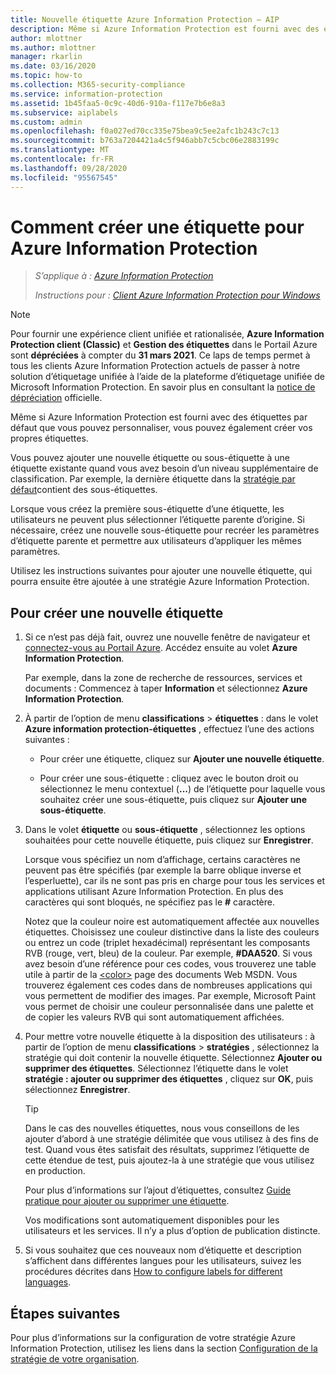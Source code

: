 ```yaml
---
title: Nouvelle étiquette Azure Information Protection – AIP
description: Même si Azure Information Protection est fourni avec des étiquettes par défaut que vous pouvez personnaliser, vous pouvez également créer vos propres étiquettes que les utilisateurs voient dans la barre Information Protection.
author: mlottner
ms.author: mlottner
manager: rkarlin
ms.date: 03/16/2020
ms.topic: how-to
ms.collection: M365-security-compliance
ms.service: information-protection
ms.assetid: 1b45faa5-0c9c-40d6-910a-f117e7b6e8a3
ms.subservice: aiplabels
ms.custom: admin
ms.openlocfilehash: f0a027ed70cc335e75bea9c5ee2afc1b243c7c13
ms.sourcegitcommit: b763a7204421a4c5f946abb7c5cbc06e2883199c
ms.translationtype: MT
ms.contentlocale: fr-FR
ms.lasthandoff: 09/28/2020
ms.locfileid: "95567545"
---
```

# <a name="how-to-create-a-new-label-for-azure-information-protection"></a>Comment créer une étiquette pour Azure Information Protection

>*S’applique à : [Azure Information Protection](https://azure.microsoft.com/pricing/details/information-protection)*
>
> *Instructions pour : [Client Azure Information Protection pour Windows](faqs.md#whats-the-difference-between-the-azure-information-protection-classic-and-unified-labeling-clients)*

>[!NOTE] 
> Pour fournir une expérience client unifiée et rationalisée, **Azure Information Protection client (Classic)** et **Gestion des étiquettes** dans le Portail Azure sont **dépréciées** à compter du **31 mars 2021**. Ce laps de temps permet à tous les clients Azure Information Protection actuels de passer à notre solution d’étiquetage unifiée à l’aide de la plateforme d’étiquetage unifiée de Microsoft Information Protection. En savoir plus en consultant la [notice de dépréciation](https://aka.ms/aipclassicsunset) officielle.

Même si Azure Information Protection est fourni avec des étiquettes par défaut que vous pouvez personnaliser, vous pouvez également créer vos propres étiquettes.

Vous pouvez ajouter une nouvelle étiquette ou sous-étiquette à une étiquette existante quand vous avez besoin d’un niveau supplémentaire de classification. Par exemple, la dernière étiquette dans la [stratégie par défaut](configure-policy-default.md)contient des sous-étiquettes.

Lorsque vous créez la première sous-étiquette d’une étiquette, les utilisateurs ne peuvent plus sélectionner l’étiquette parente d’origine. Si nécessaire, créez une nouvelle sous-étiquette pour recréer les paramètres d’étiquette parente et permettre aux utilisateurs d’appliquer les mêmes paramètres.

Utilisez les instructions suivantes pour ajouter une nouvelle étiquette, qui pourra ensuite être ajoutée à une stratégie Azure Information Protection.

## <a name="to-create-a-new-label"></a>Pour créer une nouvelle étiquette

1. Si ce n’est pas déjà fait, ouvrez une nouvelle fenêtre de navigateur et [connectez-vous au Portail Azure](configure-policy.md#signing-in-to-the-azure-portal). Accédez ensuite au volet **Azure Information Protection**.
    
    Par exemple, dans la zone de recherche de ressources, services et documents : Commencez à taper **Information** et sélectionnez **Azure Information Protection**.

2. À partir de l’option de menu **classifications**  >  **étiquettes** : dans le volet **Azure information protection-étiquettes** , effectuez l’une des actions suivantes :
    
    - Pour créer une étiquette, cliquez sur **Ajouter une nouvelle étiquette**.
    
    - Pour créer une sous-étiquette : cliquez avec le bouton droit ou sélectionnez le menu contextuel (**...**) de l’étiquette pour laquelle vous souhaitez créer une sous-étiquette, puis cliquez sur **Ajouter une sous-étiquette**.

3. Dans le volet **étiquette** ou **sous-étiquette** , sélectionnez les options souhaitées pour cette nouvelle étiquette, puis cliquez sur **Enregistrer**.
    
    Lorsque vous spécifiez un nom d’affichage, certains caractères ne peuvent pas être spécifiés (par exemple la barre oblique inverse et l’esperluette), car ils ne sont pas pris en charge pour tous les services et applications utilisant Azure Information Protection. En plus des caractères qui sont bloqués, ne spécifiez pas le **#** caractère.    
    
    Notez que la couleur noire est automatiquement affectée aux nouvelles étiquettes. Choisissez une couleur distinctive dans la liste des couleurs ou entrez un code (triplet hexadécimal) représentant les composants RVB (rouge, vert, bleu) de la couleur. Par exemple, **#DAA520**. Si vous avez besoin d’une référence pour ces codes, vous trouverez une table utile à partir de la [\<color>](https://developer.mozilla.org/docs/Web/CSS/color_value) page des documents Web MSDN. Vous trouverez également ces codes dans de nombreuses applications qui vous permettent de modifier des images. Par exemple, Microsoft Paint vous permet de choisir une couleur personnalisée dans une palette et de copier les valeurs RVB qui sont automatiquement affichées.

4. Pour mettre votre nouvelle étiquette à la disposition des utilisateurs : à partir de l’option de menu **classifications**  >  **stratégies** , sélectionnez la stratégie qui doit contenir la nouvelle étiquette. Sélectionnez **Ajouter ou supprimer des étiquettes**. Sélectionnez l’étiquette dans le volet **stratégie : ajouter ou supprimer des étiquettes** , cliquez sur **OK**, puis sélectionnez **Enregistrer**.
    
    >[!TIP]
    >Dans le cas des nouvelles étiquettes, nous vous conseillons de les ajouter d’abord à une stratégie délimitée que vous utilisez à des fins de test. Quand vous êtes satisfait des résultats, supprimez l’étiquette de cette étendue de test, puis ajoutez-la à une stratégie que vous utilisez en production.     
    
    Pour plus d’informations sur l’ajout d’étiquettes, consultez [Guide pratique pour ajouter ou supprimer une étiquette](configure-policy-add-remove-label.md).
    
    Vos modifications sont automatiquement disponibles pour les utilisateurs et les services. Il n’y a plus d’option de publication distincte.

5. Si vous souhaitez que ces nouveaux nom d’étiquette et description s’affichent dans différentes langues pour les utilisateurs, suivez les procédures décrites dans [How to configure labels for different languages](configure-policy-languages.md). 

## <a name="next-steps"></a>Étapes suivantes

Pour plus d’informations sur la configuration de votre stratégie Azure Information Protection, utilisez les liens dans la section [Configuration de la stratégie de votre organisation](configure-policy.md#configuring-your-organizations-policy).  


